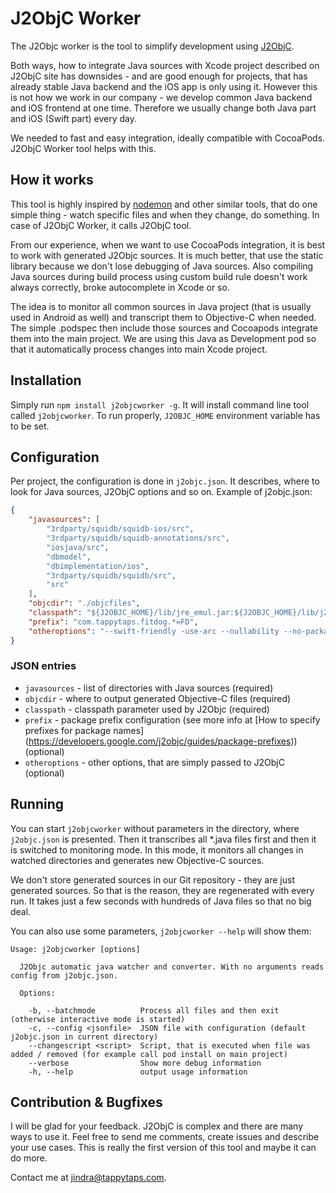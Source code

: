 # J2ObjC Worker
The J2Objc worker is the tool to simplify development using [J2ObjC](https://developers.google.com/j2objc/). 

Both ways, how to integrate Java sources with Xcode project described on J2ObjC site has downsides - and are good enough for projects, that has already stable Java backend and the iOS app is only using it. However this is not how we work in our company - we develop common Java backend and iOS frontend at one time. Therefore we usually change both Java part and iOS (Swift part) every day.

We needed to fast and easy integration, ideally compatible with CocoaPods. J2ObjC Worker tool helps with this.

## How it works
This tool is highly inspired by [nodemon](http://nodemon.io) and other similar tools, that do one simple thing - watch specific files and when they change, do something. In case of J2ObjC Worker, it calls J2ObjC tool.

From our experience, when we want to use CocoaPods integration, it is best to work with generated J2Objc sources. It is much better, that use the static library because we don't lose debugging of Java sources. Also compiling Java sources during build process using custom build rule doesn't work always correctly, broke autocomplete in Xcode or so.

The idea is to monitor all common sources in Java project (that is usually used in Android as well) and transcript them to Objective-C when needed. The simple .podspec then include those sources and Cocoapods integrate them into the main project. We are using this Java as Development pod so that it automatically process changes into main Xcode project.

## Installation
Simply run `npm install j2objcworker -g`. It will install command line tool called `j2objcworker`. To run properly, `J2OBJC_HOME` environment variable has to be set.

## Configuration
Per project, the configuration is done in `j2objc.json`. It describes, where to look for Java sources, J2ObjC options and so on. Example of j2objc.json:

```json
{
    "javasources": [
        "3rdparty/squidb/squidb-ios/src",
        "3rdparty/squidb/squidb-annotations/src",
        "iosjava/src",
        "dbmodel",
        "dbimplementation/ios",
        "3rdparty/squidb/squidb/src",
        "src"
    ],
    "objcdir": "./objcfiles",
    "classpath": "${J2OBJC_HOME}/lib/jre_emul.jar:${J2OBJC_HOME}/lib/j2objc_annotations.jar:${J2OBJC_HOME}/lib/javax.inject-1.jar:${J2OBJC_HOME}/lib/jsr305-3.0.0.jar",
    "prefix": "com.tappytaps.fitdog.*=FD",
    "otheroptions": "--swift-friendly -use-arc --nullability --no-package-directories -g"
}
```

### JSON entries
* `javasources` - list of directories with Java sources (required)
* `objcdir` - where to output generated Objective-C files (required)
* `classpath` - classpath parameter used by J2Objc (required)
* `prefix` - package prefix configuration (see more info at [How to specify prefixes for package names] (https://developers.google.com/j2objc/guides/package-prefixes)) (optional)
* `otheroptions` - other options, that are simply passed to J2ObjC (optional)

## Running
You can start `j2objcworker` without parameters in the directory, where `j2objc.json` is presented. Then it transcribes all *.java files first and then it is switched to monitoring mode. In this mode, it monitors all changes in watched directories and generates new Objective-C sources.

We don't store generated sources in our Git repository - they are just generated sources. So that is the reason, they are regenerated with every run. It takes just a few seconds with hundreds of Java files so that no big deal.

You can also use some parameters, `j2objcworker --help` will show them:

```
Usage: j2objcworker [options]

  J2Objc automatic java watcher and converter. With no arguments reads config from j2objc.json.

  Options:

    -b, --batchmode          Process all files and then exit (otherwise interactive mode is started)
    -c, --config <jsonfile>  JSON file with configuration (default j2objc.json in current directory)
    --changescript <script>  Script, that is executed when file was added / removed (for example call pod install on main project)
    --verbose                Show more debug information
    -h, --help               output usage information
```

## Contribution & Bugfixes
I will be glad for your feedback. J2ObjC is complex and there are many ways to use it. Feel free to send me comments, create issues and describe your use cases. This is really the first version of this tool and maybe it can do more.

Contact me at jindra@tappytaps.com.